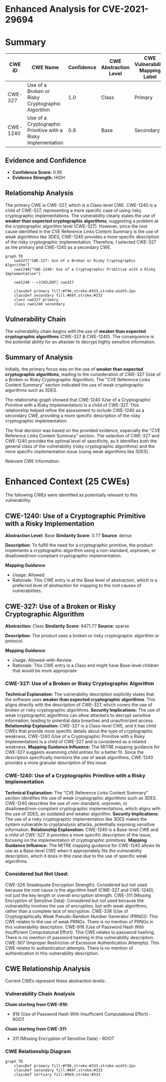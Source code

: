 # Enhanced Analysis for CVE-2021-29694

# Summary
| CWE ID | CWE Name | Confidence | CWE Abstraction Level | CWE Vulnerability Mapping Label | CWE-Vulnerability Mapping Notes |
|---|---|---|---|---|---|
| CWE-327 | Use of a Broken or Risky Cryptographic Algorithm | 1.0 | Class | Primary | Allowed-with-Review |
| CWE-1240 | Use of a Cryptographic Primitive with a Risky Implementation | 0.9 | Base | Secondary | Allowed |

## Evidence and Confidence

*   **Confidence Score:** 0.95
*   **Evidence Strength:** HIGH

## Relationship Analysis
The primary CWE is CWE-327, which is a Class-level CWE. CWE-1240 is a child of CWE-327, representing a more specific case of using risky cryptographic implementations. The vulnerability clearly states the use of **weaker than expected cryptographic algorithms**, suggesting a problem at the cryptographic algorithm level (CWE-327). However, since the root cause identified in the CVE Reference Links Content Summary is the use of weak algorithms like 3DES, CWE-1240 provides a more specific description of the risky cryptographic implementation. Therefore, I selected CWE-327 as the primary and CWE-1240 as a secondary CWE.

```mermaid
graph TD
    cwe327["CWE-327: Use of a Broken or Risky Cryptographic Algorithm"]
    cwe1240["CWE-1240: Use of a Cryptographic Primitive with a Risky Implementation"]
    
    cwe1240 -->|CHILDOF| cwe327
    
    classDef primary fill:#f96,stroke:#333,stroke-width:2px
    classDef secondary fill:#69f,stroke:#333
    class cwe327 primary
    class cwe1240 secondary
```

## Vulnerability Chain
The vulnerability chain begins with the use of **weaker than expected cryptographic algorithms** (CWE-327 & CWE-1240). The consequence is the potential ability for an attacker to decrypt highly sensitive information.

## Summary of Analysis
Initially, the primary focus was on the use of **weaker than expected cryptographic algorithms**, leading to the consideration of CWE-327 (Use of a Broken or Risky Cryptographic Algorithm). The "CVE Reference Links Content Summary" section indicated the use of weak cryptographic algorithms such as 3DES.

The relationship graph showed that CWE-1240 (Use of a Cryptographic Primitive with a Risky Implementation) is a child of CWE-327. This relationship helped refine the assessment to include CWE-1240 as a secondary CWE, providing a more specific description of the risky cryptographic implementation.

The final decision was based on the provided evidence, especially the "CVE Reference Links Content Summary" section. The selection of CWE-327 and CWE-1240 provides the optimal level of specificity, as it identifies both the general class of the vulnerability (risky cryptographic algorithms) and the more specific implementation issue (using weak algorithms like 3DES).

Relevant CWE Information:

# Enhanced Context (25 CWEs)
The following CWEs were identified as potentially relevant to this vulnerability:

## CWE-1240: Use of a Cryptographic Primitive with a Risky Implementation
**Abstraction Level**: Base
**Similarity Score**: 0.77
**Source**: dense

**Description**:
To fulfill the need for a cryptographic primitive, the product implements a cryptographic algorithm using a non-standard, unproven, or disallowed/non-compliant cryptographic implementation.

**Mapping Guidance**:
- Usage: Allowed
- Rationale: This CWE entry is at the Base level of abstraction, which is a preferred level of abstraction for mapping to the root causes of vulnerabilities.

## CWE-327: Use of a Broken or Risky Cryptographic Algorithm
**Abstraction:** Class
**Similarity Score**: 6471.77
**Source**: sparse

**Description**:
The product uses a broken or risky cryptographic algorithm or protocol.

**Mapping Guidance**:
- Usage: Allowed-with-Review
- Rationale: This CWE entry is a Class and might have Base-level children that would be more appropriate

### CWE-327: Use of a Broken or Risky Cryptographic Algorithm
**Technical Explanation:**
The vulnerability description explicitly states that the software uses **weaker than expected cryptographic algorithms**. This aligns directly with the description of CWE-327, which covers the use of broken or risky cryptographic algorithms.
**Security Implications:**
The use of weak cryptographic algorithms can allow attackers to decrypt sensitive information, leading to potential data breaches and unauthorized access.
**Relationship Explanation:**
CWE-327 is a Class-level CWE, and it has child CWEs that provide more specific details about the type of cryptographic weakness. CWE-1240 (Use of a Cryptographic Primitive with a Risky Implementation) is a child of CWE-327 and is considered as a related weakness.
**Mapping Guidance Influence:**
The MITRE mapping guidance for CWE-327 suggests examining child entries for a better fit. Since the description specifically mentions the use of weak algorithms, CWE-1240 provides a more granular description of this issue.

### CWE-1240: Use of a Cryptographic Primitive with a Risky Implementation
**Technical Explanation:**
The "CVE Reference Links Content Summary" section identifies the use of weak cryptographic algorithms such as 3DES. CWE-1240 describes the use of non-standard, unproven, or disallowed/non-compliant cryptographic implementations, which aligns with the use of 3DES, an outdated and weaker algorithm.
**Security Implications:**
The use of a risky cryptographic implementation like 3DES makes the system vulnerable to cryptanalysis attacks, potentially exposing sensitive information.
**Relationship Explanation:**
CWE-1240 is a Base-level CWE and a child of CWE-327. It provides a more specific description of the issue, focusing on the implementation of cryptographic primitives.
**Mapping Guidance Influence:**
The MITRE mapping guidance for CWE-1240 allows its use as a Base-level CWE when it appropriately fits the vulnerability description, which it does in this case due to the use of specific weak algorithms.

### Considered but Not Used:
CWE-326 (Inadequate Encryption Strength): Considered but not used because the root cause is the algorithm itself (CWE-327 and CWE-1240), not just the key length or overall encryption strength.
CWE-311 (Missing Encryption of Sensitive Data): Considered but not used because the vulnerability involves the use of encryption, but with weak algorithms, rather than a complete lack of encryption.
CWE-338 (Use of Cryptographically Weak Pseudo-Random Number Generator (PRNG)): This CWE relates to the use of weak PRNGs. There is no mention of PRNGs in this vulnerability description.
CWE-916 (Use of Password Hash With Insufficient Computational Effort): This CWE relates to password hashing. There is no mention of password hashing in this vulnerability description.
CWE-307 (Improper Restriction of Excessive Authentication Attempts): This CWE relates to authentication attempts. There is no mention of authentication in this vulnerability description.


## CWE Relationship Analysis

Current CWEs represent these abstraction levels: .


### Vulnerability Chain Analysis

**Chain starting from CWE-916:**
- 916 (Use of Password Hash With Insufficient Computational Effort) - ROOT


**Chain starting from CWE-311:**
- 311 (Missing Encryption of Sensitive Data) - ROOT



### CWE Relationship Diagram

```mermaid
graph TD
    classDef primary fill:#f96,stroke:#333,stroke-width:2px
    classDef secondary fill:#69f,stroke:#333
    classDef tertiary fill:#9e9,stroke:#333
```